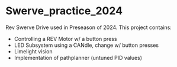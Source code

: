 # Swerve_practice_2024

Rev Swerve Drive used in Preseason of 2024. This project contains:

- Controlling a REV Motor w/ a button press
- LED Subsystem using a CANdle, change w/ button presses
- Limelight vision
- Implementation of pathplanner (untuned PID values)
